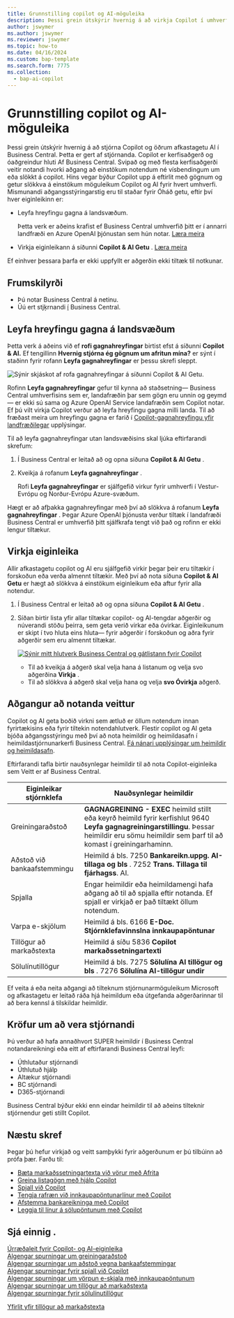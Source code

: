 ```yaml
---
title: Grunnstilling copilot og AI-möguleika
description: Þessi grein útskýrir hvernig á að virkja Copilot í umhverfi.
author: jswymer
ms.author: jswymer
ms.reviewer: jswymer
ms.topic: how-to
ms.date: 04/16/2024
ms.custom: bap-template
ms.search.form: 7775
ms.collection:
  - bap-ai-copilot
---
```


# <a name="configure-copilot-and-ai-capabilities"></a>Grunnstilling copilot og AI-möguleika

<!--[!INCLUDE[ai-preview](includes/ai-preview.md)]-->

<!--This article explains how you can control the ability to create AI-powered item marketing text with Copilot for your organization. This task is done by an admin. There are two requirements that you must fulfill to make the feature available to users:-->

Þessi grein útskýrir hvernig á að stjórna Copilot og öðrum afkastagetu AI í Business Central. Þetta er gert af stjórnanda. Copilot er kerfisaðgerð og óaðgreindur hluti Af Business Central. Svipað og með flesta kerfisaðgerði veitir notandi hvorki aðgang að einstökum notendum né vísbendingum um eða slökkt á copilot. Hins vegar býður Copilot upp á eftirlit með gögnum og getur slökkva á einstökum möguleikum Copilot og AI fyrir hvert umhverfi. Mismunandi aðgangsstýringarstig eru til staðar fyrir Óháð getu, eftir því hver eiginleikinn er:

- Leyfa hreyfingu gagna á landsvæðum.

  Þetta verk er aðeins krafist ef Business Central umhverfið þitt er í annarri landfræði en Azure OpenAI þjónustan sem hún notar. [Læra meira](#allow-data-movement-across-geographies)

- Virkja eiginleikann á síðunni **Copilot & AI Getu** . [Læra meira](#activate-features)

<!-- For 2024 there are no AI features governed by **Feature Management**, so this section is not shown
- Enable the specific feature if it's governed by **Feature Management**.

  Check whether  of 2024 release wave 1, chat with Copilot, marketing text suggestions, and bank account reconciliation assist features are included under **Feature Management**. [Learn more](#enable-feature-in-feature-management)
<!-- 
- Enable the specific feature, if it's still governed by **Feature Management**.

  In 2023 release wave 2, both the marketing text suggestions and bank account reconciliation assist features are included under **Feature Management**. [Learn more](#enable-feature-in-feature-management)-->

Ef einhver þessara þarfa er ekki uppfyllt er aðgerðin ekki tiltæk til notkunar.

## <a name="prerequisites"></a>Frumskilyrði

- Þú notar Business Central á netinu.
- Ūú ert stjķrnandi [í](#requirements-for-being-an-administrator) Business Central.

## <a name="allow-data-movement-across-geographies"></a>Leyfa hreyfingu gagna á landsvæðum

Þetta verk á aðeins við ef **rofi gagnahreyfingar** birtist efst á síðunni **Copilot & AI.**  Ef tengillinn **Hvernig stjórna ég gögnum um afritun mína?** er sýnt í staðinn fyrir rofann **Leyfa gagnahreyfingar** er þessu skrefi sleppt.

![Sýnir skjáskot af rofa gagnahreyfingar á síðunni Copilot & AI Getu.](media/allow-data-movement-v2.png)

Rofinn **Leyfa gagnahreyfingar** gefur til kynna að staðsetning&mdash; Business Central umhverfisins sem er, landafræðin þar sem gögn eru unnin og geymd&mdash; er ekki sú sama og Azure OpenAI Service landafræðin sem Copilot notar. Ef þú vilt virkja Copilot verður að leyfa hreyfingu gagna milli landa. Til að fræðast meira um hreyfingu gagna er farið í [Copilot-gagnahreyfingu yfir landfræðilegar](ai-copilot-data-movement.md) upplýsingar. 

Til að leyfa gagnahreyfingar utan landsvæðisins skal ljúka eftirfarandi skrefum:

1. Í Business Central er leitað að og opna síðuna **Copilot & AI Getu** .
1. Kveikja á rofanum **Leyfa gagnahreyfingar** .

   Rofi **Leyfa gagnahreyfingar** er sjálfgefið virkur fyrir umhverfi í Vestur-Evrópu og Norður-Evrópu Azure-svæðum.

Hægt er að afþakka gagnahreyfingar með því að slökkva á rofanum **Leyfa gagnahreyfingar** . Þegar Azure OpenAI þjónusta verður tiltæk í landafræði Business Central er umhverfið þitt sjálfkrafa tengt við það og rofinn er ekki lengur tiltækur.

<!-- Don't review
| Australia, United Kingdom, United States | Within the respective geographical region |
| Europe, France, Germany, Norway, Switzerland  | Sweden or Switzerland |
| Asia Pacific, Brazil, Canada, India, Japan, Singapore, South Africa, South Korea, United Arab Emirates  | United States |-->



<!--Note

If your environment is hosted in North America, Copilot will use an Azure OpenAI endpoint in North America to process your data.
If your environment is hosted in Europe, Copilot will use an Azure OpenAI endpoint in Europe to process your data.
If your environment is hosted anywhere else, Copilot will use an Azure OpenAI endpoint outside of the region in which the environment is hosted.
To opt in 

Copilot and other AI capabilities use Azure OpenAI Service.  and are provided by default to only those customers with environments that have United States as their geography for data processing and storage. While the Azure OpenAI Service is available in multiple geographies including Australia, Canada, United States, France, Japan and UK, Copilot does not follow the same regional rollout schedule.

Meanwhile, customers with environments outside the United States can use Copilot AI features by opting in to share relevant data with the Azure OpenAI Service in United States or Switzerland.

The information in the following table outlines the Azure OpenAI service that's used by the Copilot services based on the geography of their Dynamics 365 environment when they opt-in to share data.-->

## <a name="activate-features"></a>Virkja eiginleika

Allir afkastagetu copilot og AI eru sjálfgefið virkir þegar þeir eru tiltækir í forskoðun eða verða almennt tiltækir. Með því að nota síðuna **Copilot & AI Getu** er hægt að slökkva á einstökum eiginleikum eða aftur fyrir alla notendur.

1. Í Business Central er leitað að og opna síðuna **Copilot & AI Getu** .

1. Síðan birtir lista yfir allar tiltækar copilot- og AI-tengdar aðgerðir og núverandi stöðu þeirra, sem geta verið virkar eða óvirkar. Eiginleikunum er skipt í tvo hluta eins hluta&mdash; fyrir aðgerðir í forskoðun og aðra fyrir aðgerðir sem eru almennt tiltækar. 

   [![Sýnir mitt hlutverk Business Central og gátlistann fyrir Copilot](media/copilot-and-ai-capabilties-page.svg)](media/copilot-and-ai-capabilties-page.svg#lightbox)

   - Til að kveikja á aðgerð skal velja hana á listanum og velja svo aðgerðina **Virkja** .
   - Til að slökkva á aðgerð skal velja hana og velja **svo Óvirkja** aðgerð. 

<!-- don't review 

<!-- For 2024 there are no AI features governed by **Feature Management**, so this section is not shown
## <a name="enable-feature-in-feature-management"></a>Enable feature in Feature Management

When individual Copilot capabilities are released in Business Central minor updates, these capabilities are optional until the next major update. **Feature Management** is used to turn on or off features that are in preview, like bank reconciliation, and some features that are generally available, like marketing text suggestions. [Learn more about feature management](/dynamics365/business-central/dev-itpro/administration/feature-management).

1. In Business Central, search for and open the **Feature Management** page.
2. To enable a feature, set the **Enabled for** column to **All users**. To disable a feature, set the **Enabled for** column to **None**. Use the following table to help you determine the switch that applies to the Copilot and AI capability you want to enable:

   - **Feature Preview: Bank account reconciliation with Copilot** enables the bank account reconciliation assist feature.
   - **Feature Preview: Chat with Copilot** enables the chat with Copilot feature.
   - **Feature preview: Create AI-powered product descriptions with Copilot** enables the marketing text suggestions feature.

   For more information about feature management in general, go to [Feature Management](/dynamics365/business-central/dev-itpro/administration/feature-management).-->

## <a name="granting-user-access"></a>Aðgangur að notanda veittur

Copilot og AI geta boðið virkni sem ætluð er öllum notendum innan fyrirtækisins eða fyrir tiltekin notendahlutverk. Flestir copilot og AI geta bjóða aðgangsstýringu með því að nota heimildir og heimildasafn í heimildastjórnunarkerfi Business Central. [Fá nánari upplýsingar um heimildir og heimildasafn](ui-define-granular-permissions.md).

Eftirfarandi tafla birtir nauðsynlegar heimildir til að nota Copilot-eiginleika sem Veitt er af Business Central.

|Eiginleikar stjórnklefa|Nauðsynlegar heimildir|
|-|-|
|Greiningaraðstoð|**GAGNAGREINING - EXEC** heimild stillt eða keyrð heimild fyrir kerfishlut 9640 **Leyfa gagnagreiningarstillingu**. Þessar heimildir eru sömu heimildir sem þarf til að komast í greiningarhaminn.|
|Aðstoð við bankaafstemmingu|Heimild á bls. 7250 **Bankareikn.uppg. AI-tillaga og bls** . 7252 **Trans. Tillaga til fjárhagss**. AI.|
|Spjalla |Engar heimildir eða heimildamengi hafa aðgang að til að spjalla eftir notanda. Ef spjall er virkjað er það tiltækt öllum notendum.|
|Varpa e-skjölum |Heimild á bls. 6166 **E-Doc. Stjórnklefavinnslna innkaupapöntunar**|
|Tillögur að markaðstexta |Heimild á síðu 5836 **Copilot markaðssetningartexti**|
|Sölulínutillögur |Heimild á bls. 7275 **Sölulína AI tillögur og bls** . 7276 **Sölulína AI-tillögur undir**|

Ef veita á eða neita aðgangi að tilteknum stjórnunarmöguleikum Microsoft og afkastagetu er leitað ráða hjá heimildum eða útgefanda aðgerðarinnar til að bera kennsl á tilskildar heimildir.

## <a name="requirements-for-being-an-administrator"></a>Kröfur um að vera stjórnandi

Þú verður að hafa annaðhvort SUPER heimildir í Business Central notandareikningi eða eitt af eftirfarandi Business Central leyfi:

- Úthlutaður stjórnandi
- Úthlutuð hjálp
- Altækur stjórnandi
- BC stjórnandi
- D365-stjórnandi

Business Central býður ekki enn eindar heimildir til að aðeins tilteknir stjórnendur geti stillt Copilot.

## <a name="next-steps"></a>Næstu skref

Þegar þú hefur virkjað og veitt samþykki fyrir aðgerðunum er þú tilbúinn að prófa þær. Farðu til:

- [Bæta markaðssetningartexta við vörur með Afrita](item-marketing-text.md)
- [Greina listagögn með hjálp Copilot](analysis-assist.md)  
- [Spjall við Copilot](chat-with-copilot.md)
- [Tengja rafræn við innkaupapöntunarlínur með Copilot](map-edocuments-with-copilot.md)
- [Afstemma bankareikninga með Copilot](bank-reconciliation-with-copilot.md)
- [Leggja til línur á sölupöntunum með Copilot](sales-suggest-sales-lines-with-copilot.md)  

## <a name="see-also"></a>Sjá einnig .

[Úrræðaleit fyrir Copilot- og AI-eiginleika](ai-copilot-troubleshooting.md)  
[Algengar spurningar um greiningaraðstoð](faqs-analysis-assist.md)  
[Algengar spurningar um aðstoð vegna bankaafstemmingar](faqs-bank-reconciliation.md)  
[Algengar spurningar fyrir spjall við Copilot](faqs-chat-with-copilot.md)  
[Algengar spurningar um vörpun e-skjala með innkaupapöntunum](faqs-map-edocuments.md)  
[Algengar spurningar um tillögur að markaðstexta](faqs-marketing-text.md)  
[Algengar spurningar fyrir sölulínutillögur](faq-sales-suggest-sales-lines-with-copilot.md)  

[Yfirlit yfir tillögur að markaðstexta](ai-overview.md)  
